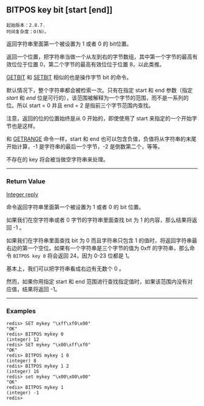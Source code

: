 ## BITPOS key bit [start [end]]

    起始版本：2.8.7.
    时间复杂度：O(N)。

返回字符串里面第一个被设置为 1 或者 0 的 bit位置。

返回一个位置，把字符串当做一个从左到右的字节数组，其中第一个字节的最高有效位位于位置 0，第二个字节的最高有效位位于位置 8，以此类推。

[GETBIT](GETBIT.md) 和 [SETBIT](SETBIT.md) 相似的也是操作字节 bit 的命令。

默认情况下，整个字符串都会被检索一次。只有在指定 start 和 end 参数（指定 _start_ 和 _end_ 位是可行的），该范围被解释为一个字节的范围，而不是一系列的位。所以 start = 0 并且 end = 2 是指前三个字节范围内查找。

注意，返回的位的位置始终是从 0 开始的，即使使用了 start 来指定的一个开始字节也是这样。

和 [GETRANGE](GETRANGE.md) 命令一样，start 和 end 也可以包含负值，负值将从字符串的末尾开始计算，-1 是字符串的最后一个字节，-2 是倒数第二个，等等。

不存在的 key 将会被当做空字符串来处理。

---

### Return Value

[Integer reply](../topics/protocol.md#resp-integers)

命令返回字符串里面第一个被设置为 1 或者 0 的 bit 位置。

如果我们在空字符串或者 0 字节的字符串里面查找 bit 为 1 的内容，那么结果将返回 -1 。

如果我们在字符串里面查找 bit 为 0 而且字符串只包含 1 的值时，将返回字符串最右边的第一个空位。如果有一个字符串是三个字节的值为 0xff 的字符串，那么命令 `BITPOS key 0` 将会返回 24，因为 0-23 位都是 1。

基本上，我们可以把字符串看成右边有无数个 0 。

然而，如果你用指定 start 和 end 范围进行查找指定值时，如果该范围内没有对应值，结果将返回 -1。

---

### Examples

```
redis> SET mykey "\xff\xf0\x00"
"OK"
redis> BITPOS mykey 0
(integer) 12
redis> SET mykey "\x00\xff\xf0"
"OK"
redis> BITPOS mykey 1 0
(integer) 8
redis> BITPOS mykey 1 2
(integer) 16
redis> set mykey "\x00\x00\x00"
"OK"
redis> BITPOS mykey 1
(integer) -1
redis> 
```